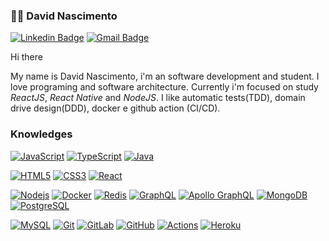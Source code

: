 ### :man_technologist: David Nascimento

[![Linkedin Badge](https://img.shields.io/badge/-LinkedIn-blue?style=flat-square&logo=Linkedin&logoColor=white&link=https://www.linkedin.com/in/david-nascimento-433403119/)](https://www.linkedin.com/in/david-nascimento-433403119/)
[![Gmail Badge](https://img.shields.io/badge/-Gmail-c14438?style=flat-square&logo=Gmail&logoColor=white&link=mailto:nascimento32145@gmail.com)](mailto:nascimento32145@gmail.com)

Hi there

My name is David Nascimento, i'm an software development and student. I love programing and software architecture. Currently i'm focused on study _ReactJS_, _React Native_ and _NodeJS_. I like automatic tests(TDD), domain drive design(DDD), docker e github action (CI/CD).

### Knowledges

[![JavaScript](https://img.shields.io/badge/-JavaScript-black?style=flat-square&logo=javascript&link=https://github.com/david32145/)](https://github.com/david32145/)
[![TypeScript](https://img.shields.io/badge/-TypeScript-007ACC?style=flat-square&logo=typescript&link=https://github.com/david32145/)](https://github.com/david32145/)
[![Java](https://img.shields.io/badge/-java-red?style=flat-square&logo=java&logoColor=white&link=https://github.com/david32145/)](https://github.com/david32145/)

[![HTML5](https://img.shields.io/badge/-HTML5-E34F26?style=flat-square&logo=html5&logoColor=white&link=https://github.com/LuizCarlosAbbott/)](https://github.com/david32145/)
[![CSS3](https://img.shields.io/badge/-CSS3-1572B6?style=flat-square&logo=css3&link=https://github.com/david32145/)](https://github.com/david32145/)
[![React](https://img.shields.io/badge/-React-black?style=flat-square&logo=react&link=https://github.com/david32145/)](https://github.com/david32145/)

[![Nodejs](https://img.shields.io/badge/-Nodejs-black?style=flat-square&logo=Node.js&link=https://github.com/david32145/)](https://github.com/david32145/)
[![Docker](https://img.shields.io/badge/-Docker-black?style=flat-square&logo=docker&link=https://github.com/david32145/)](https://github.com/david32145/)
[![Redis](https://img.shields.io/badge/-Redis-black?style=flat-square&logo=Redis&link=https://github.com/david32145/)](https://github.com/david32145/)
[![GraphQL](https://img.shields.io/badge/-GraphQL-E10098?style=flat-square&logo=graphql&link=https://github.com/david32145/)](https://github.com/david32145/)
[![Apollo GraphQL](https://img.shields.io/badge/-Apollo%20GraphQL-311C87?style=flat-square&logo=apollo-graphql&link=https://github.com/david32145/)](https://github.com/david32145/)
[![MongoDB](https://img.shields.io/badge/-MongoDB-black?style=flat-square&logo=mongodb&link=https://github.com/david32145/)](https://github.com/david32145/)
[![PostgreSQL](https://img.shields.io/badge/-PostgreSQL-336791?style=flat-square&logo=postgresql&link=https://github.com/david32145/)](https://github.com/david32145/)

[![MySQL](https://img.shields.io/badge/-MySQL-black?style=flat-square&logo=mysql&link=https://github.com/david32145/)](https://github.com/david32145/)
[![Git](https://img.shields.io/badge/-Git-black?style=flat-square&logo=git&link=https://github.com/david32145/)](https://github.com/david32145/)
[![GitLab](https://img.shields.io/badge/-GitLab-FCA121?style=flat-square&logo=gitlab&link=https://github.com/david32145/)](https://github.com/david32145/)
[![GitHub](https://img.shields.io/badge/-GitHub-181717?style=flat-square&logo=github&link=https://github.com/david32145/)](https://github.com/david32145/)
[![Actions](https://img.shields.io/badge/-CI%2FCD-blue?style=flat-square&logo=github-actions&logoColor=white&link=https://github.com/david32145/)](https://github.com/david32145/)
[![Heroku](https://img.shields.io/badge/-Heroku-430098?style=flat-square&logo=heroku&link=https://github.com/david32145/)](https://github.com/david32145/)
